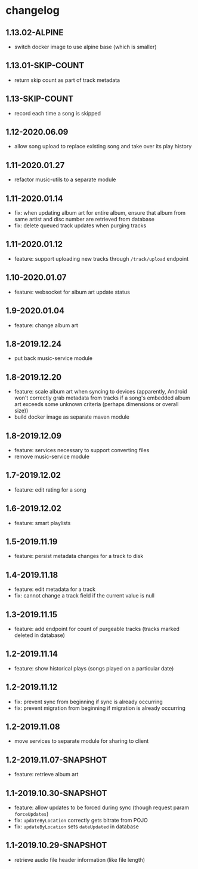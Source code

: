 # changelog

## 1.13.02-ALPINE
* switch docker image to use alpine base (which is smaller)

## 1.13.01-SKIP-COUNT
* return skip count as part of track metadata

## 1.13-SKIP-COUNT
* record each time a song is skipped

## 1.12-2020.06.09
* allow song upload to replace existing song and take over its play history

## 1.11-2020.01.27
* refactor music-utils to a separate module

## 1.11-2020.01.14
* fix: when updating album art for entire album, ensure that album from same artist and disc number are retrieved from database
* fix: delete queued track updates when purging tracks

## 1.11-2020.01.12
* feature: support uploading new tracks through `/track/upload` endpoint

## 1.10-2020.01.07
* feature: websocket for album art update status

## 1.9-2020.01.04
* feature: change album art

## 1.8-2019.12.24
* put back music-service module

## 1.8-2019.12.20
* feature: scale album art when syncing to devices (apparently, Android won't correctly grab metadata from tracks if a song's embedded album art exceeds some unknown criteria (perhaps dimensions or overall size))
* build docker image as separate maven module

## 1.8-2019.12.09
* feature: services necessary to support converting files
* remove music-service module

## 1.7-2019.12.02
* feature: edit rating for a song

## 1.6-2019.12.02
* feature: smart playlists

## 1.5-2019.11.19
* feature: persist metadata changes for a track to disk

## 1.4-2019.11.18
* feature: edit metadata for a track
* fix: cannot change a track field if the current value is null

## 1.3-2019.11.15
* feature: add endpoint for count of purgeable tracks (tracks marked deleted in database)

## 1.2-2019.11.14
* feature: show historical plays (songs played on a particular date)

## 1.2-2019.11.12
* fix: prevent sync from beginning if sync is already occurring
* fix: prevent migration from beginning if migration is already occurring

## 1.2-2019.11.08
* move services to separate module for sharing to client

## 1.2-2019.11.07-SNAPSHOT
* feature: retrieve album art

## 1.1-2019.10.30-SNAPSHOT
* feature: allow updates to be forced during sync (though request param `forceUpdates`)
* fix: `updateByLocation` correctly gets bitrate from POJO
* fix: `updateByLocation` sets `dateUpdated` in database

## 1.1-2019.10.29-SNAPSHOT
* retrieve audio file header information (like file length)
